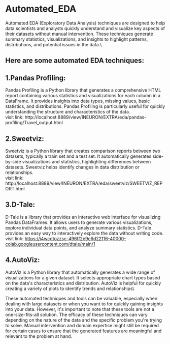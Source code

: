 # Automated_EDA

Automated EDA (Exploratory Data Analysis) techniques are designed to help data scientists and analysts quickly understand and visualize key aspects of their datasets without manual intervention. 
These techniques generate summary statistics, visualizations, and insights to highlight patterns, distributions, and potential issues in the data.\

## Here are some automated EDA techniques:

## 1.Pandas Profiling: 
Pandas Profiling is a Python library that generates a comprehensive HTML report containing various statistics and visualizations for each column in a DataFrame. It provides insights into data types, missing values, basic statistics, and distributions. Pandas Profiling is particularly useful for quickly understanding the structure and characteristics of the data.\
visit link: http://localhost:8889/view/INEURON/EXTRA/eda/pandas-profiling/Travel_output.html

## 2.Sweetviz:
Sweetviz is a Python library that creates comparison reports between two datasets, typically a train set and a test set. It automatically generates side-by-side visualizations and statistics, highlighting differences between datasets. Sweetviz helps identify changes in data distribution or relationships.\
visit link: http://localhost:8889/view/INEURON/EXTRA/eda/sweetviz/SWEETVIZ_REPORT.html

## 3.D-Tale: 
D-Tale is a library that provides an interactive web interface for visualizing Pandas DataFrames. It allows users to generate various visualizations, explore individual data points, and analyze summary statistics. D-Tale provides an easy way to interactively explore the data without writing code.\
visit link: https://i4wcdtozzsc-496ff2e9c6d22116-40000-colab.googleusercontent.com/dtale/main/1

## 4.AutoViz: 
AutoViz is a Python library that automatically generates a wide range of visualizations for a given dataset. It selects appropriate chart types based on the data's characteristics and distribution. AutoViz is helpful for quickly creating a variety of plots to identify trends and relationships\

These automated techniques and tools can be valuable, especially when dealing with large datasets or when you want to for quickly gaining insights into your data. However, it's important to note that these tools are not a one-size-fits-all solution. The efficacy of these techniques can vary depending on the nature of the data and the specific problem you're trying to solve. Manual intervention and domain expertise might still be required for certain cases to ensure that the generated features are meaningful and relevant to the problem at hand.
